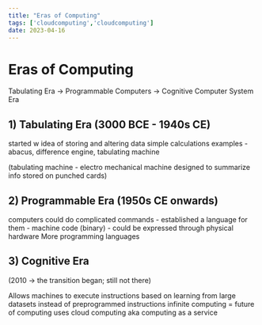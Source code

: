 ```yaml
---
title: "Eras of Computing"
tags: ['cloudcomputing','cloudcomputing']
date: 2023-04-16 
---
```

# Eras of Computing

Tabulating Era -> Programmable Computers -> Cognitive Computer System Era 

## 1) Tabulating Era (3000 BCE - 1940s CE)
started w idea of storing and altering data
simple calculations
examples - abacus, difference engine, tabulating machine

(tabulating machine - electro mechanical machine designed to summarize info stored on punched cards)

## 2) Programmable Era (1950s CE onwards)
computers could do complicated commands - established a language for them - machine code (binary) - could be expressed through physical hardware 
More programming languages 

## 3) Cognitive Era
(2010 -> the transition began; still not there)

Allows machines to execute instructions based on learning from large datasets instead of preprogrammed instructions
infinite computing = future of computing 
uses cloud computing aka computing as a service 

